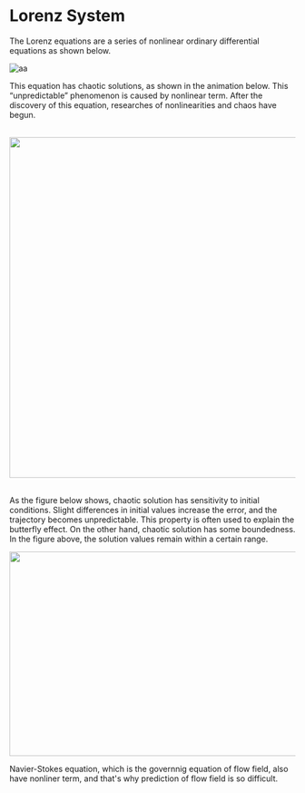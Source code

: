 # Lorenz System

The Lorenz equations are a series of nonlinear ordinary differential equations as shown below.

![aa](https://github.com/user-attachments/assets/9d05f1d7-a835-4398-966c-582c208bac43)

This equation has chaotic solutions, as shown in the animation below. This “unpredictable” phenomenon is caused by nonlinear term.
After the discovery of this equation, researches of nonlinearities and chaos have begun. <br>
<br>

<img src="https://github.com/user-attachments/assets/0364bfab-1edd-434d-8288-2a03eb0c68a6" width="750" height="600"/>

<br>
<br>

As the figure below shows, chaotic solution has sensitivity to initial conditions. Slight differences in initial values increase the error, and the trajectory becomes unpredictable. This property is often used to explain the butterfly effect. On the other hand, chaotic solution has some boundedness. In the figure above, the solution values remain within a certain range.
<br>

<img src="https://github.com/user-attachments/assets/88fbbabe-6ff8-4f47-836c-402da4a17dc5" width="600" height="360"/>

<br>

Navier-Stokes equation, which is the governnig equation of flow field, also have nonliner term, and that's why prediction of flow field is so difficult.


